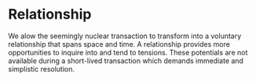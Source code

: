 # Relationship

We alow the seemingly nuclear transaction to transform into a voluntary relationship that spans space and time. A relationship provides more opportunities to inquire into and tend to tensions. These potentials are not available during a short-lived transaction which demands immediate and simplistic resolution.

